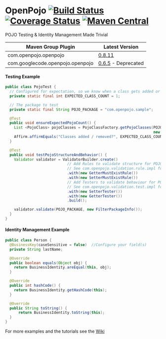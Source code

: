 # OpenPojo [![Build Status](https://travis-ci.org/OpenPojo/openpojo.svg?branch=master)](https://travis-ci.org/OpenPojo/openpojo) [![Coverage Status](https://coveralls.io/repos/OpenPojo/openpojo/badge.svg?branch=master)](https://coveralls.io/r/OpenPojo/openpojo?branch=master)  [![Maven Central](https://img.shields.io/maven-metadata/v/http/central.maven.org/maven2/com/openpojo/openpojo/maven-metadata.xml.svg?style=flat&colorB=007ec6)](http://search.maven.org/#search|ga|1|g%3Acom.openpojo%20a%3Aopenpojo)
POJO Testing &amp; Identity Management Made Trivial 

Maven Group Plugin | Latest Version
------------------ | ---------------
com.openpojo.openpojo | [0.8.11](https://github.com/oshoukry/openpojo/releases/tag/openpojo-0.8.11)
com.googlecode.openpojo.openpojo | [0.6.5](https://code.google.com/p/openpojo/wiki/Old) - Deprecated

#### Testing Example
```java
public class PojoTest {
  // Configured for expectation, so we know when a class gets added or removed.
  private static final int EXPECTED_CLASS_COUNT = 1;

  // The package to test
  private static final String POJO_PACKAGE = "com.openpojo.sample";

  @Test
  public void ensureExpectedPojoCount() {
    List <PojoClass> pojoClasses = PojoClassFactory.getPojoClasses(POJO_PACKAGE,
                                                                   new FilterPackageInfo());
    Affirm.affirmEquals("Classes added / removed?", EXPECTED_CLASS_COUNT, pojoClasses.size());
  }

  @Test
  public void testPojoStructureAndBehavior() {
    Validator validator = ValidatorBuilder.create()
                            // Add Rules to validate structure for POJO_PACKAGE
                            // See com.openpojo.validation.rule.impl for more ...
                            .with(new GetterMustExistRule())
                            .with(new SetterMustExistRule())
                            // Add Testers to validate behaviour for POJO_PACKAGE
                            // See com.openpojo.validation.test.impl for more ...
                            .with(new SetterTester())
                            .with(new GetterTester())
                            .build();

    validator.validate(POJO_PACKAGE, new FilterPackageInfo());
  }
}
```

#### Identity Management Example
```java
public class Person {
  @BusinessKey(caseSensitive = false)  //Configure your field(s)
  private String lastName;

  @Override
  public boolean equals(Object obj) {
    return BusinessIdentity.areEqual(this, obj);
  }

  @Override
  public int hashCode() {
    return BusinessIdentity.getHashCode(this);
  }

  @Override
  public String toString() {
      return BusinessIdentity.toString(this);
  }
}
```

For more examples and the tutorials see the [Wiki](https://github.com/oshoukry/openpojo/wiki)

